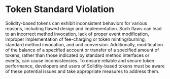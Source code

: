 # Token Standard Violation

Solidity-based tokens can exhibit inconsistent behaviors for various reasons, including flawed design and implementation. Such flaws can lead to an incorrect method invocation, lack of proper event modification, improper implementation of fee-charging or token minting/burning, standard method invocation, and unit conversion. Additionally, modification of the balance of a specified account or transfer of a specified amount of tokens, rather than those indicated by standard method interfaces or events, can cause inconsistencies. To ensure reliable and secure token performance, developers and users of Solidity-based tokens must be aware of these potential issues and take appropriate measures to address them.
